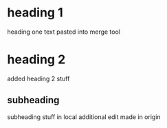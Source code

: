 # heading 1
heading one text pasted into merge tool

# heading 2
added heading 2 stuff

## subheading
subheading stuff in local
additional edit made in origin
